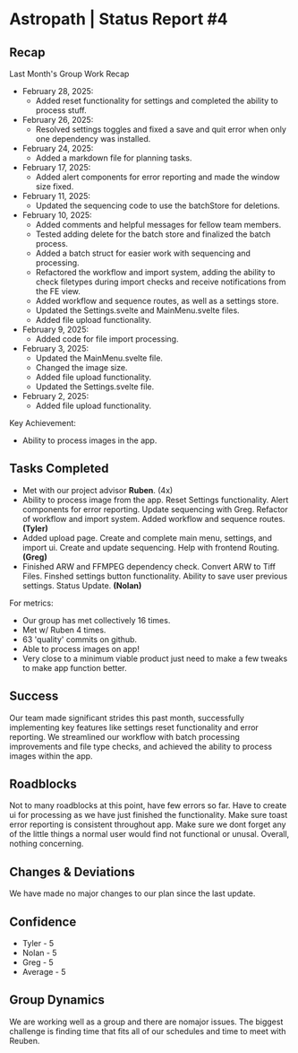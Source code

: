 # Astropath | Status Report #4

## Recap
Last Month's Group Work Recap
  - February 28, 2025:
      - Added reset functionality for settings and completed the ability to process stuff.
  - February 26, 2025:
      - Resolved settings toggles and fixed a save and quit error when only one dependency was installed.
  - February 24, 2025:
      - Added a markdown file for planning tasks.
  - February 17, 2025:
      - Added alert components for error reporting and made the window size fixed.
  - February 11, 2025:
      - Updated the sequencing code to use the batchStore for deletions.
  - February 10, 2025:
      - Added comments and helpful messages for fellow team members.
      - Tested adding delete for the batch store and finalized the batch process.
      - Added a batch struct for easier work with sequencing and processing.
      - Refactored the workflow and import system, adding the ability to check filetypes during import checks and receive notifications from the FE view.
      - Added workflow and sequence routes, as well as a settings store.
      - Updated the Settings.svelte and MainMenu.svelte files.
      - Added file upload functionality.
  - February 9, 2025:
      - Added code for file import processing.
  - February 3, 2025:
      - Updated the MainMenu.svelte file.
      - Changed the image size.
      - Added file upload functionality.
      - Updated the Settings.svelte file.
  - February 2, 2025:
      - Added file upload functionality.

Key Achievement:

  - Ability to process images in the app.

## Tasks Completed

- Met with our project advisor **Ruben**. (4x)
- Ability to process image from the app. Reset Settings functionality. Alert components for error reporting. Update sequencing with Greg.
Refactor of workflow and import system. Added workflow and sequence routes. **(Tyler)**
- Added upload page. Create and complete main menu, settings, and import ui. Create and update sequencing. Help with frontend Routing. **(Greg)**
- Finished ARW and FFMPEG dependency check. Convert ARW to Tiff Files. Finshed settings button functionality. Ability to save user previous settings. Status Update.  **(Nolan)**

For metrics:
- Our group has met collectively 16 times. 
- Met w/ Ruben 4 times.
- 63 'quality' commits on github.
- Able to process images on app!
- Very close to a minimum viable product 
just need to make a few tweaks to make app
function better.

## Success

Our team made significant strides this past month, successfully implementing key features like settings reset functionality and error reporting. We streamlined our workflow with batch processing improvements and file type checks, and achieved the ability to process images within the app. 

## Roadblocks
Not to many roadblocks at this point, have few errors so far. Have to create ui for processing as we have just finished the functionality. Make sure toast error reporting is consistent throughout app. Make sure we dont forget any of the little things a normal user would find not functional or unusal. Overall, nothing concerning.

## Changes & Deviations
We have made no major changes to our plan since the last update.

## Confidence
- Tyler - 5
-  Nolan - 5
-  Greg - 5
-  Average - 5


## Group Dynamics
We are working well as a group and there are nomajor issues. The biggest challenge is finding time that fits all of our schedules and time to meet with Reuben.